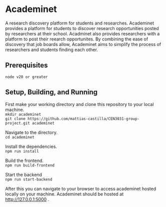 # Academinet
A research discovery platform for students and researches. Academinet provides a platform for students to discover research opportunities posted by researchers at their school. Acadminet also provides researchers with a platform to post their reearch opportunites. By combining the ease of discovery that job boards allow, Academinet aims to simplify the process of researchers and students finding each other. 
## Prerequisites 
` node v20 or greater  ` 
## Setup, Building, and Running
First make your working directory and clone this repository to your local machine. \
`mkdir academinet`\
`git clone https://github.com/mattias-castilla/CEN3031-group-project.git academinet `

Navigate to the directory. \
`cd academinet`

Install the dependencies. \
`npm run install`

Build the frontend. \
`npm run build-frontend`

Start the backend \
`npm run start-backend`

After this you can navigate to your browser to access academinet hosted locally on your machine. Academinet should be hosted at http://127.0.0.1:5000 .

